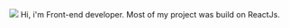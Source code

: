 ![](https://cdn.wallpaper.com/main/2016/06/architects_header_0.jpg)
Hi, i'm Front-end developer. Most of my project was build on ReactJs.
